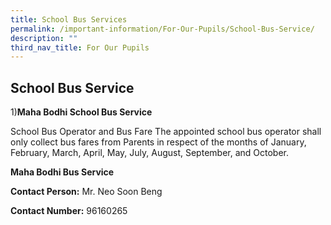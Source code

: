 ```yaml
---
title: School Bus Services
permalink: /important-information/For-Our-Pupils/School-Bus-Service/
description: ""
third_nav_title: For Our Pupils
---
```

## School Bus Service

1)**Maha Bodhi School Bus Service**

School Bus Operator and Bus Fare
The appointed school bus operator shall only collect bus fares from Parents in respect of the months of January, February, March, April, May, July, August, September, and October.















**Maha Bodhi Bus Service**

**Contact Person:** Mr. Neo Soon Beng  

**Contact Number:** 96160265